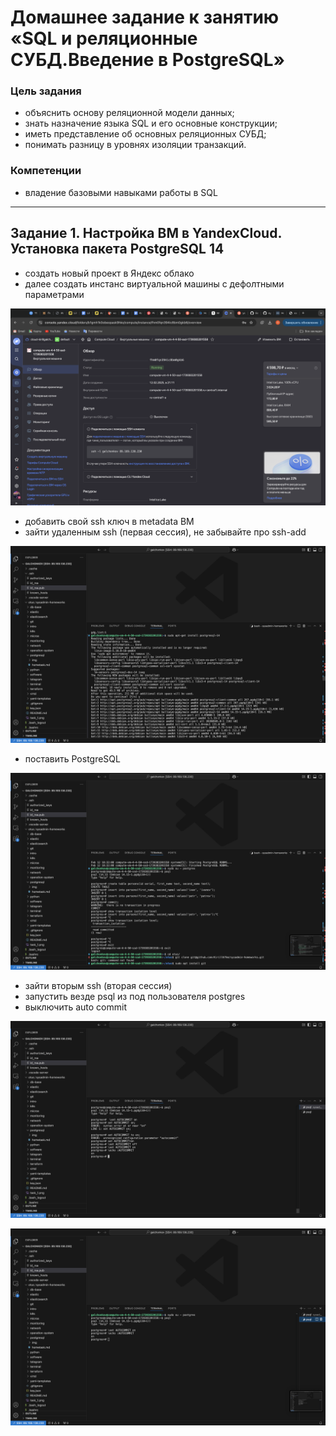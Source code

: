 # Домашнее задание к занятию «SQL и реляционные СУБД.Введение в PostgreSQL»

### Цель задания

* объяснить основу реляционной модели данных;
* знать назначение языка SQL и его основные конструкции;
* иметь представление об основных реляционных СУБД;
* понимать разницу в уровнях изоляции транзакций.

### Компетенции

* владение базовыми навыками работы в SQL

------------

## Задание 1. Настройка ВМ в YandexCloud. Установка пакета PostgreSQL 14

* создать новый проект в Яндекс облако
* далее создать инстанс виртуальной машины с дефолтными параметрами

![YandexCloud](https://github.com/Kirill67km/sysadmin-homeworks/blob/hometask/postgresql/img/psql_1.png)

* добавить свой ssh ключ в metadata ВМ
* зайти удаленным ssh (первая сессия), не забывайте про ssh-add

![SSH](https://github.com/Kirill67km/sysadmin-homeworks/blob/hometask/postgresql/img/psql_2.png)

* поставить PostgreSQL

![PSQL](https://github.com/Kirill67km/sysadmin-homeworks/blob/hometask/postgresql/img/psql_4.png)

* зайти вторым ssh (вторая сессия)
* запустить везде psql из под пользователя postgres
* выключить auto commit

![AC1](https://github.com/Kirill67km/sysadmin-homeworks/blob/hometask/postgresql/img/psql_5.png)

![AC2](https://github.com/Kirill67km/sysadmin-homeworks/blob/hometask/postgresql/img/psql_6.png)
